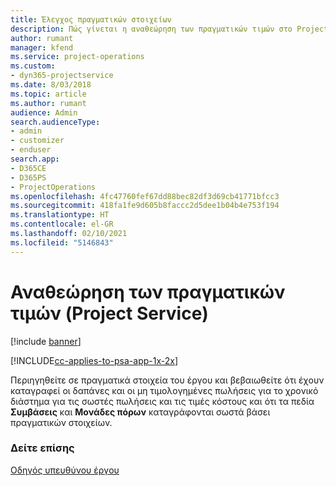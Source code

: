 ```yaml
---
title: Έλεγχος πραγματικών στοιχείων
description: Πώς γίνεται η αναθεώρηση των πραγματικών τιμών στο Project Service
author: rumant
manager: kfend
ms.service: project-operations
ms.custom:
- dyn365-projectservice
ms.date: 8/03/2018
ms.topic: article
ms.author: rumant
audience: Admin
search.audienceType:
- admin
- customizer
- enduser
search.app:
- D365CE
- D365PS
- ProjectOperations
ms.openlocfilehash: 4fc47760fef67dd88bec82df3d69cb41771bfcc3
ms.sourcegitcommit: 418fa1fe9d605b8faccc2d5dee1b04b4e753f194
ms.translationtype: HT
ms.contentlocale: el-GR
ms.lasthandoff: 02/10/2021
ms.locfileid: "5146843"
---
```

# <a name="review-project-actuals-project-service"></a>Αναθεώρηση των πραγματικών τιμών (Project Service)

[!include [banner](../includes/psa-now-project-operations.md)]

[!INCLUDE[cc-applies-to-psa-app-1x-2x](../includes/cc-applies-to-psa-app-1x-2x.md)]

Περιηγηθείτε σε πραγματικά στοιχεία του έργου και βεβαιωθείτε ότι έχουν καταγραφεί οι δαπάνες και οι μη τιμολογημένες πωλήσεις για το χρονικό διάστημα για τις σωστές πωλήσεις και τις τιμές κόστους και ότι τα πεδία **Συμβάσεις** και **Μονάδες πόρων** καταγράφονται σωστά βάσει πραγματικών στοιχείων.  
  
### <a name="see-also"></a>Δείτε επίσης  
 [Οδηγός υπευθύνου έργου](../psa/project-manager-guide.md)
